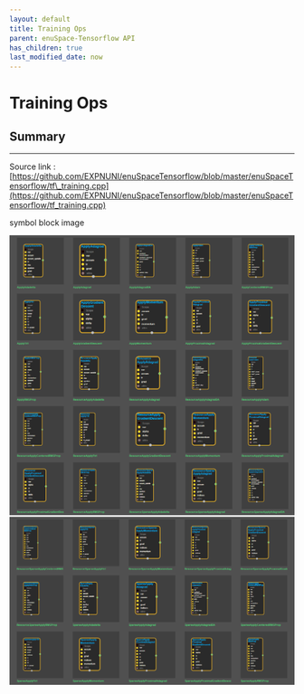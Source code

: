```yaml
--- 
layout: default 
title: Training Ops 
parent: enuSpace-Tensorflow API 
has_children: true 
last_modified_date: now 
--- 
```


# Training Ops

## Summary

---

Source link : [https://github.com/EXPNUNI/enuSpaceTensorflow/blob/master/enuSpaceTensorflow/tf\_training.cpp](https://github.com/EXPNUNI/enuSpaceTensorflow/blob/master/enuSpaceTensorflow/tf_training.cpp)

symbol block image

![](./assets/tf_traning_ops_symbols1.png)  
![](./assets/tf_training_ops_symbols2.png)

